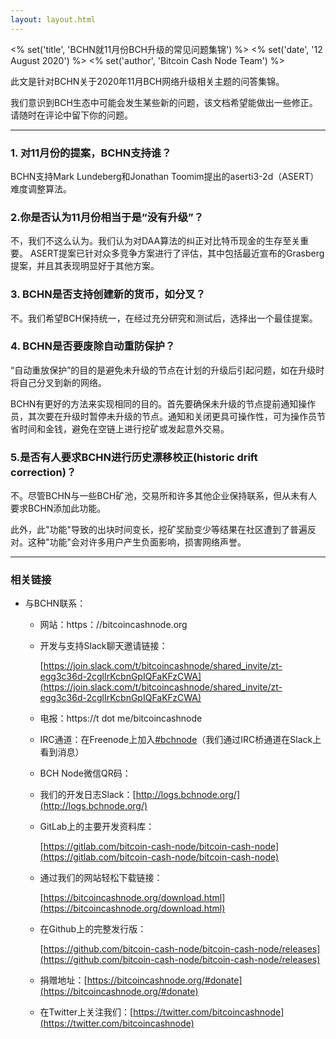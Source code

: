 ```yaml
---
layout: layout.html
---
```


<% set('title', 'BCHN就11月份BCH升级的常见问题集锦') %>
<% set('date', '12 August 2020') %>
<% set('author', 'Bitcoin Cash Node Team') %>


此文是针对BCHN关于2020年11月BCH网络升级相关主题的问答集锦。

我们意识到BCH生态中可能会发生某些新的问题，该文档希望能做出一些修正。 请随时在评论中留下你的问题。

* * *

### 1. 对11月份的提案，BCHN支持谁？

BCHN支持Mark Lundeberg和Jonathan Toomim提出的aserti3-2d（ASERT）难度调整算法。

### 2.你是否认为11月份相当于是“没有升级”？

不，我们不这么认为。我们认为对DAA算法的纠正对比特币现金的生存至关重要。 ASERT提案已针对众多竞争方案进行了评估，其中包括最近宣布的Grasberg提案，并且其表现明显好于其他方案。

### 3. BCHN是否支持创建新的货币，如分叉？

不。我们希望BCH保持统一，在经过充分研究和测试后，选择出一个最佳提案。

### 4. BCHN是否要废除自动重防保护？

“自动重放保护”的目的是避免未升级的节点在计划的升级后引起问题，如在升级时将自己分叉到新的网络。

BCHN有更好的方法来实现相同的目的。首先要确保未升级的节点提前通知操作员，其次要在升级时暂停未升级的节点。通知和关闭更具可操作性，可为操作员节省时间和金钱，避免在空链上进行挖矿或发起意外交易。

### 5.是否有人要求BCHN进行历史漂移校正(historic drift correction)？

不。尽管BCHN与一些BCH矿池，交易所和许多其他企业保持联系，但从未有人要求BCHN添加此功能。

此外，此"功能"导致的出块时间变长，挖矿奖励变少等结果在社区遭到了普遍反对。这种"功能"会对许多用户产生负面影响，损害网络声誉。

* * *

### 相关链接

*   与BCHN联系：

    *   网站：https：//bitcoincashnode.org

    *   开发与支持Slack聊天邀请链接：

        [https://join.slack.com/t/bitcoincashnode/shared_invite/zt-egg3c36d-2cglIrKcbnGpIQFaKFzCWA](https://join.slack.com/t/bitcoincashnode/shared_invite/zt-egg3c36d-2cglIrKcbnGpIQFaKFzCWA)

    *   电报：https://t dot me/bitcoincashnode

    *   IRC通道：在Freenode上加入[#bchnode](/search?q=%23bchnode)（我们通过IRC桥通道在Slack上看到消息）

    *   BCH Node微信QR码：

    *   我们的开发日志Slack：[http://logs.bchnode.org/](http://logs.bchnode.org/)

    *   GitLab上的主要开发资料库：

        [https://gitlab.com/bitcoin-cash-node/bitcoin-cash-node](https://gitlab.com/bitcoin-cash-node/bitcoin-cash-node)

    *   通过我们的网站轻松下载链接：

        [https://bitcoincashnode.org/download.html](https://bitcoincashnode.org/download.html)

    *   在Github上的完整发行版：

        [https://github.com/bitcoin-cash-node/bitcoin-cash-node/releases](https://github.com/bitcoin-cash-node/bitcoin-cash-node/releases)

    *   捐赠地址：[https://bitcoincashnode.org/#donate](https://bitcoincashnode.org/#donate)

    *   在Twitter上关注我们：[https://twitter.com/bitcoincashnode](https://twitter.com/bitcoincashnode)
